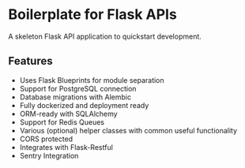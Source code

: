# Boilerplate for Flask APIs
A skeleton Flask API application to quickstart development.

## Features
- Uses Flask Blueprints for module separation
- Support for PostgreSQL connection
- Database migrations with Alembic
- Fully dockerized and deployment ready
- ORM-ready with SQLAlchemy
- Support for Redis Queues
- Various (optional) helper classes with common useful functionality
- CORS protected
- Integrates with Flask-Restful
- Sentry Integration